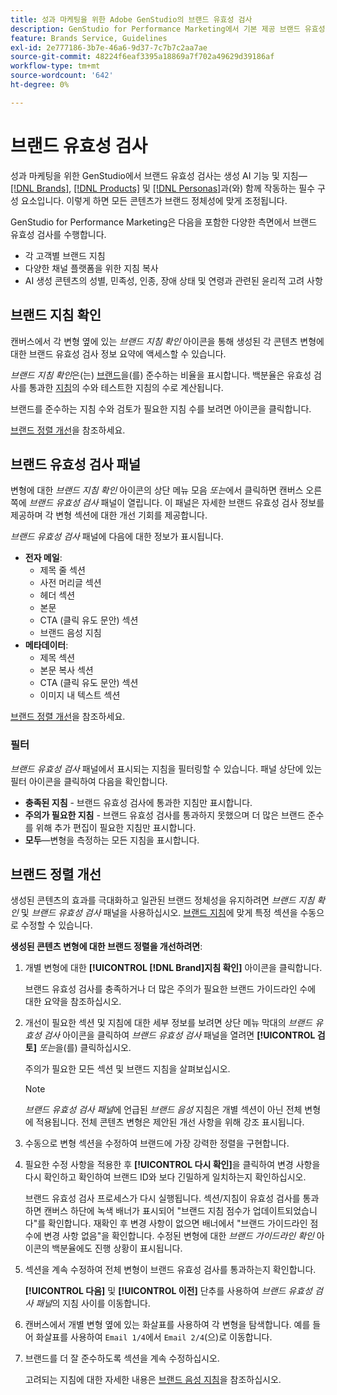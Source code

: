 ```yaml
---
title: 성과 마케팅을 위한 Adobe GenStudio의 브랜드 유효성 검사
description: GenStudio for Performance Marketing에서 기본 제공 브랜드 유효성 검사 시스템이 작동하는 방식을 알아봅니다.
feature: Brands Service, Guidelines
exl-id: 2e777186-3b7e-46a6-9d37-7c7b7c2aa7ae
source-git-commit: 48224f6eaf3395a18869a7f702a49629d39186af
workflow-type: tm+mt
source-wordcount: '642'
ht-degree: 0%

---
```


# 브랜드 유효성 검사

성과 마케팅을 위한 GenStudio에서 브랜드 유효성 검사는 생성 AI 기능 및 지침—[[!DNL Brands]](/help/user-guide/guidelines/brands.md), [[!DNL Products]](/help/user-guide/guidelines/products.md) 및 [[!DNL Personas]](/help/user-guide/guidelines/personas.md)과(와) 함께 작동하는 필수 구성 요소입니다. 이렇게 하면 모든 콘텐츠가 브랜드 정체성에 맞게 조정됩니다.

GenStudio for Performance Marketing은 다음을 포함한 다양한 측면에서 브랜드 유효성 검사를 수행합니다.

* 각 고객별 브랜드 지침
* 다양한 채널 플랫폼을 위한 지침 복사
* AI 생성 콘텐츠의 성별, 민족성, 인종, 장애 상태 및 연령과 관련된 윤리적 고려 사항

## 브랜드 지침 확인

캔버스에서 각 변형 옆에 있는 _브랜드 지침 확인_ 아이콘을 통해 생성된 각 콘텐츠 변형에 대한 브랜드 유효성 검사 정보 요약에 액세스할 수 있습니다.

_브랜드 지침 확인_&#x200B;은(는) [브랜드](brands.md)을(를) 준수하는 비율을 표시합니다. 백분율은 유효성 검사를 통과한 [지침](overview.md)의 수와 테스트한 지침의 수로 계산됩니다.

브랜드를 준수하는 지침 수와 검토가 필요한 지침 수를 보려면 아이콘을 클릭합니다.

[브랜드 정렬 개선](#improve-brand-alignment)을 참조하세요.

## 브랜드 유효성 검사 패널

변형에 대한 _브랜드 지침 확인_ 아이콘의 상단 메뉴 모음 _또는_&#x200B;에서 클릭하면 캔버스 오른쪽에 _브랜드 유효성 검사_ 패널이 열립니다. 이 패널은 자세한 브랜드 유효성 검사 정보를 제공하며 각 변형 섹션에 대한 개선 기회를 제공합니다.

_브랜드 유효성 검사_ 패널에 다음에 대한 정보가 표시됩니다.

* **전자 메일**:
   * 제목 줄 섹션
   * 사전 머리글 섹션
   * 헤더 섹션
   * 본문
   * CTA (클릭 유도 문안) 섹션
   * 브랜드 음성 지침
* **메타데이터**:
   * 제목 섹션
   * 본문 복사 섹션
   * CTA (클릭 유도 문안) 섹션
   * 이미지 내 텍스트 섹션

[브랜드 정렬 개선](#improve-brand-alignment)을 참조하세요.

### 필터

_브랜드 유효성 검사_ 패널에서 표시되는 지침을 필터링할 수 있습니다. 패널 상단에 있는 필터 아이콘을 클릭하여 다음을 확인합니다.

* **충족된 지침** - 브랜드 유효성 검사에 통과한 지침만 표시합니다.
* **주의가 필요한 지침** - 브랜드 유효성 검사를 통과하지 못했으며 더 많은 브랜드 준수를 위해 추가 편집이 필요한 지침만 표시합니다.
* **모두**—변형을 측정하는 모든 지침을 표시합니다.

## 브랜드 정렬 개선

생성된 콘텐츠의 효과를 극대화하고 일관된 브랜드 정체성을 유지하려면 _브랜드 지침 확인_ 및 _브랜드 유효성 검사_ 패널을 사용하십시오. [브랜드 지침](brands.md)에 맞게 특정 섹션을 수동으로 수정할 수 있습니다.

**생성된 콘텐츠 변형에 대한 브랜드 정렬을 개선하려면**:

1. 개별 변형에 대한 **[!UICONTROL [!DNL Brand]지침 확인]** 아이콘을 클릭합니다.

   브랜드 유효성 검사를 충족하거나 더 많은 주의가 필요한 브랜드 가이드라인 수에 대한 요약을 참조하십시오.

1. 개선이 필요한 섹션 및 지침에 대한 세부 정보를 보려면 상단 메뉴 막대의 _브랜드 유효성 검사_ 아이콘을 클릭하여 _브랜드 유효성 검사_ 패널을 열려면 **[!UICONTROL 검토]** _또는_&#x200B;을(를) 클릭하십시오.

   주의가 필요한 모든 섹션 및 브랜드 지침을 살펴보십시오. <!-- The section highlighted in the panel corresponds to the section highlighted in the generated variant in the Canvas. -->

   >[!NOTE]
   >
   > _브랜드 유효성 검사 패널_&#x200B;에 언급된 _브랜드 음성_ 지침은 개별 섹션이 아닌 전체 변형에 적용됩니다. 전체 콘텐츠 변형은 제안된 개선 사항을 위해 강조 표시됩니다.

1. 수동으로 변형 섹션을 수정하여 브랜드에 가장 강력한 정렬을 구현합니다.

1. 필요한 수정 사항을 적용한 후 **[!UICONTROL 다시 확인]**&#x200B;을 클릭하여 변경 사항을 다시 확인하고 확인하여 브랜드 ID와 보다 긴밀하게 일치하는지 확인하십시오.

   브랜드 유효성 검사 프로세스가 다시 실행됩니다. 섹션/지침이 유효성 검사를 통과하면 캔버스 하단에 녹색 배너가 표시되어 &quot;브랜드 지침 점수가 업데이트되었습니다&quot;를 확인합니다. 재확인 후 변경 사항이 없으면 배너에서 &quot;브랜드 가이드라인 점수에 변경 사항 없음&quot;을 확인합니다. 수정된 변형에 대한 _브랜드 가이드라인 확인_ 아이콘의 백분율에도 진행 상황이 표시됩니다.

1. 섹션을 계속 수정하여 전체 변형이 브랜드 유효성 검사를 통과하는지 확인합니다.

   **[!UICONTROL 다음]** 및 **[!UICONTROL 이전]** 단추를 사용하여 _브랜드 유효성 검사 패널_&#x200B;의 지침 사이를 이동합니다.

1. 캔버스에서 개별 변형 옆에 있는 화살표를 사용하여 각 변형을 탐색합니다. 예를 들어 화살표를 사용하여 `Email 1/4`에서 `Email 2/4`(으)로 이동합니다.
1. 브랜드를 더 잘 준수하도록 섹션을 계속 수정하십시오.

   고려되는 지침에 대한 자세한 내용은 [브랜드 음성 지침](/help/user-guide/guidelines/brands.md#brand-voice-guidelines)을 참조하십시오.
